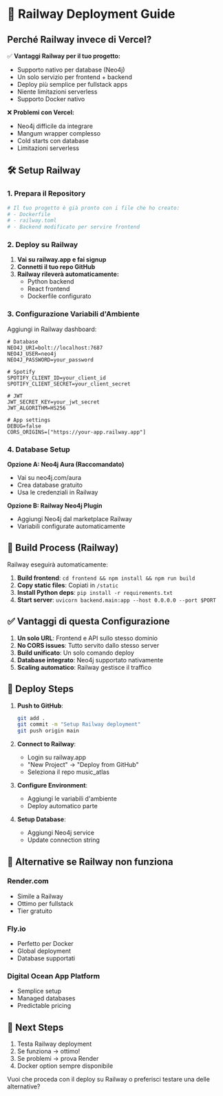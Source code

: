 # 🚀 Railway Deployment Guide

## Perché Railway invece di Vercel?

✅ **Vantaggi Railway per il tuo progetto:**
- Supporto nativo per database (Neo4j)
- Un solo servizio per frontend + backend
- Deploy più semplice per fullstack apps
- Niente limitazioni serverless
- Supporto Docker nativo

❌ **Problemi con Vercel:**
- Neo4j difficile da integrare
- Mangum wrapper complesso
- Cold starts con database
- Limitazioni serverless

## 🛠 Setup Railway

### 1. Prepara il Repository
```bash
# Il tuo progetto è già pronto con i file che ho creato:
# - Dockerfile
# - railway.toml
# - Backend modificato per servire frontend
```

### 2. Deploy su Railway

1. **Vai su railway.app e fai signup**
2. **Connetti il tuo repo GitHub**
3. **Railway rileverà automaticamente:**
   - Python backend
   - React frontend
   - Dockerfile configurato

### 3. Configurazione Variabili d'Ambiente

Aggiungi in Railway dashboard:
```env
# Database
NEO4J_URI=bolt://localhost:7687
NEO4J_USER=neo4j
NEO4J_PASSWORD=your_password

# Spotify
SPOTIFY_CLIENT_ID=your_client_id
SPOTIFY_CLIENT_SECRET=your_client_secret

# JWT
JWT_SECRET_KEY=your_jwt_secret
JWT_ALGORITHM=HS256

# App settings
DEBUG=false
CORS_ORIGINS=["https://your-app.railway.app"]
```

### 4. Database Setup

**Opzione A: Neo4j Aura (Raccomandato)**
- Vai su neo4j.com/aura
- Crea database gratuito
- Usa le credenziali in Railway

**Opzione B: Railway Neo4j Plugin**
- Aggiungi Neo4j dal marketplace Railway
- Variabili configurate automaticamente

## 🔧 Build Process (Railway)

Railway eseguirà automaticamente:
1. **Build frontend**: `cd frontend && npm install && npm run build`
2. **Copy static files**: Copiati in `/static` 
3. **Install Python deps**: `pip install -r requirements.txt`
4. **Start server**: `uvicorn backend.main:app --host 0.0.0.0 --port $PORT`

## ✅ Vantaggi di questa Configurazione

1. **Un solo URL**: Frontend e API sullo stesso dominio
2. **No CORS issues**: Tutto servito dallo stesso server
3. **Build unificato**: Un solo comando deploy
4. **Database integrato**: Neo4j supportato nativamente
5. **Scaling automatico**: Railway gestisce il traffico

## 🚀 Deploy Steps

1. **Push to GitHub**:
   ```bash
   git add .
   git commit -m "Setup Railway deployment"
   git push origin main
   ```

2. **Connect to Railway**:
   - Login su railway.app
   - "New Project" → "Deploy from GitHub"
   - Seleziona il repo music_atlas

3. **Configure Environment**:
   - Aggiungi le variabili d'ambiente
   - Deploy automatico parte

4. **Setup Database**:
   - Aggiungi Neo4j service
   - Update connection string

## 🎯 Alternative se Railway non funziona

### Render.com
- Simile a Railway
- Ottimo per fullstack
- Tier gratuito

### Fly.io  
- Perfetto per Docker
- Global deployment
- Database supportati

### Digital Ocean App Platform
- Semplice setup
- Managed databases
- Predictable pricing

## 📝 Next Steps

1. Testa Railway deployment
2. Se funziona → ottimo!
3. Se problemi → prova Render
4. Docker option sempre disponibile

Vuoi che proceda con il deploy su Railway o preferisci testare una delle alternative?
